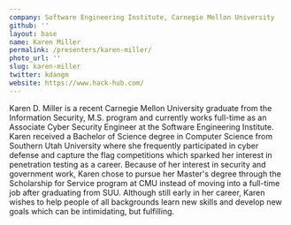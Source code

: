 ```yaml
---
company: Software Engineering Institute, Carnegie Mellon University
github: ''
layout: base
name: Karen Miller
permalink: /presenters/karen-miller/
photo_url: ''
slug: karen-miller
twitter: kdangm
website: https://www.hack-hub.com/
---
```


Karen D. Miller is a recent Carnegie Mellon University graduate from the Information Security, M.S. program and currently works full-time as an Associate Cyber Security Engineer at the Software Engineering Institute. Karen received a Bachelor of Science degree in Computer Science from Southern Utah University where she frequently participated in cyber defense and capture the flag competitions which sparked her interest in penetration testing as a career. Because of her interest in security and government work, Karen chose to pursue her Master's degree through the Scholarship for Service program at CMU instead of moving into a full-time job after graduating from SUU. Although still early in her career, Karen wishes to help people of all backgrounds learn new skills and develop new goals which can be intimidating, but fulfilling.